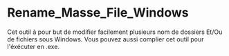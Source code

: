 # Rename_Masse_File_Windows
Cet outil à pour but de modifier facilement plusieurs nom de dossiers Et/Ou de fichiers sous Windows.
Vous pouvez aussi complier cet outil pour l'éxécuter en .exe.
